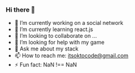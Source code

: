 ### Hi there 👋

- 🔭 I’m currently working on a social network
- 🌱 I’m currently learning react.js
- 👯 I’m looking to collaborate on ...
- 🤔 I’m looking for help with my game
- 💬 Ask me about my stack
- 📫 How to reach me: itsoktocode@gmail.com
- ⚡ Fun fact: NaN !== NaN
